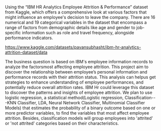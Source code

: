 Using the “IBM HR Analytics Employee Attrition & Performance” dataset from Kaggle, which offers a comprehensive look at various factors that might influence an employee's decision to leave the company. There are 16 numerical and 19 categorical variables in the dataset that encompass a range of factors from demographic details like age and gender to job-specific information such as role and travel frequency, alongside performance indicators.

https://www.kaggle.com/datasets/pavansubhasht/ibm-hr-analytics-attrition-dataset/data

The business question is based on IBM's employee information records to analyze the factorsmost affecting employee attrition. This project aim to discover the relationship between employee’s personal information and performance records with their attrition status. This analysis can helpus get strategies to enhance understanding of employee performances, and potentially reduce overall attrition rates. IBM Hr could leverage this dataset to discover the patterns and insights of employee attrition. We
plan to use logistic regression, a statistical method(Logistic regression, Classification---KNN Classifier, LDA, Neural Network Classifier, Multinomial Classifier Models) that estimates the probability of a binary outcome based on one or more predictor variables, to find the variables that most affect employee attrition. Besides, classification models will group employees into 'attrited' or 'not attrited' categories based on their characteristics.
